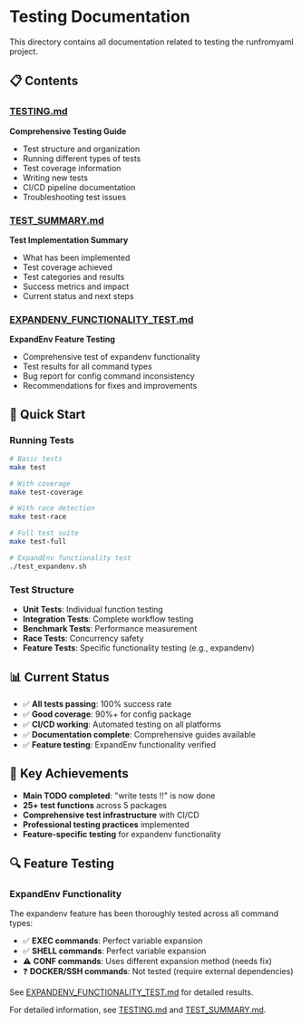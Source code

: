# Testing Documentation

This directory contains all documentation related to testing the runfromyaml project.

## 📋 Contents

### [TESTING.md](TESTING.md)
**Comprehensive Testing Guide**
- Test structure and organization
- Running different types of tests
- Test coverage information
- Writing new tests
- CI/CD pipeline documentation
- Troubleshooting test issues

### [TEST_SUMMARY.md](TEST_SUMMARY.md)
**Test Implementation Summary**
- What has been implemented
- Test coverage achieved
- Test categories and results
- Success metrics and impact
- Current status and next steps

### [EXPANDENV_FUNCTIONALITY_TEST.md](EXPANDENV_FUNCTIONALITY_TEST.md)
**ExpandEnv Feature Testing**
- Comprehensive test of expandenv functionality
- Test results for all command types
- Bug report for config command inconsistency
- Recommendations for fixes and improvements

## 🚀 Quick Start

### Running Tests
```bash
# Basic tests
make test

# With coverage
make test-coverage

# With race detection
make test-race

# Full test suite
make test-full

# ExpandEnv functionality test
./test_expandenv.sh
```

### Test Structure
- **Unit Tests**: Individual function testing
- **Integration Tests**: Complete workflow testing
- **Benchmark Tests**: Performance measurement
- **Race Tests**: Concurrency safety
- **Feature Tests**: Specific functionality testing (e.g., expandenv)

## 📊 Current Status

- ✅ **All tests passing**: 100% success rate
- ✅ **Good coverage**: 90%+ for config package
- ✅ **CI/CD working**: Automated testing on all platforms
- ✅ **Documentation complete**: Comprehensive guides available
- ✅ **Feature testing**: ExpandEnv functionality verified

## 🎯 Key Achievements

- **Main TODO completed**: "write tests !!" is now done
- **25+ test functions** across 5 packages
- **Comprehensive test infrastructure** with CI/CD
- **Professional testing practices** implemented
- **Feature-specific testing** for expandenv functionality

## 🔍 Feature Testing

### ExpandEnv Functionality
The expandenv feature has been thoroughly tested across all command types:

- ✅ **EXEC commands**: Perfect variable expansion
- ✅ **SHELL commands**: Perfect variable expansion  
- ⚠️ **CONF commands**: Uses different expansion method (needs fix)
- ❓ **DOCKER/SSH commands**: Not tested (require external dependencies)

See [EXPANDENV_FUNCTIONALITY_TEST.md](EXPANDENV_FUNCTIONALITY_TEST.md) for detailed results.

For detailed information, see [TESTING.md](TESTING.md) and [TEST_SUMMARY.md](TEST_SUMMARY.md).
